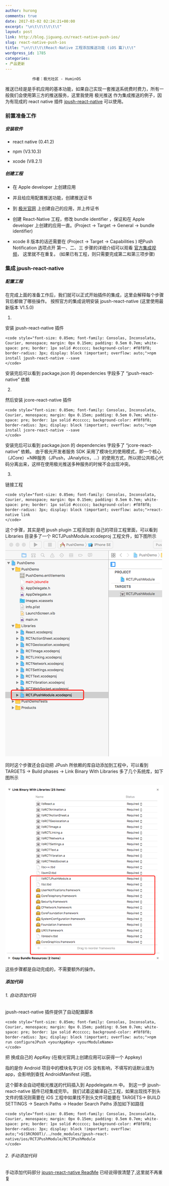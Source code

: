 ```yaml
---
author: hurong
comments: true
date: 2017-03-02 02:24:21+00:00
excerpt: "\n\t\t\t\t\t\t"
layout: post
link: http://blog.jiguang.cn/react-native-push-ios/
slug: react-native-push-ios
title: "\n\t\t\t\tReact-Native 工程添加推送功能 (iOS 篇)\t\t"
wordpress_id: 1785
categories:
- 产品更新
---
```



				作者：极光社区 - HuminOS





推送已经是是手机应用的基本功能，如果自己实现一套推送系统费时费力，所有一般我们会使用第三方的推送服务，这里我使用 极光推送 作为集成推送的例子，因为有现成的 react native 插件 [jpush-react-native](https://github.com/jpush/jpush-react-native) 可以使用。





### 前置准备工作




##### 安装软件





	
  * react native (0.41.2)

	
  * npm (V3.10.3)

	
  * xcode (V8.2.1)




##### 创建工程





	
  * 在 Apple developer 上创建应用

	
  * 并且给应用配置推送功能，创建推送证书

	
  * 到 [极光官网](https://www.jiguang.cn) 上创建自己的应用，并上传证书

	
  * 创建 React-Native 工程，修改 bundle identifier ，保证和在 Apple developer 上创建的应用一直。(Project -> Target -> General -> bundle identifier)

	
  * xcode 8 版本的话还需要在 (Project -> Target -> Capabilities ) 吧Push Notification 选项点开
第一、二、三 步骤的详细介绍可以观看 [官方集成视频](https://community.jiguang.cn/t/jpush-ios-sdk/4247)， 这里就不在重复。
(如果已有工程，则只需要完成第二和第三项步骤)




### 集成 jpush-react-native




##### 配置工程




在完成上面的准备工作后，我们就可以正式开始插件的集成，这里会解释每个步骤背后都做了哪些操作。
按照官方的集成说明安装 jpush-react-native (这里使用最新版本 V1.5.0)






	
  1. 


安装 jpush-react-native 插件




    
    <code style="font-size: 0.85em; font-family: Consolas, Inconsolata, Courier, monospace; margin: 0px 0.15em; padding: 0.5em 0.7em; white-space: pre; border: 1px solid #cccccc; background-color: #f8f8f8; border-radius: 3px; display: block !important; overflow: auto;">npm install jpush-react-native --save
    </code>




安装完后可以看到 package.json 的 dependencies 字段多了 “jpush-react-native” 依赖




	
  2. 


然后安装 jcore-react-native 插件




    
    <code style="font-size: 0.85em; font-family: Consolas, Inconsolata, Courier, monospace; margin: 0px 0.15em; padding: 0.5em 0.7em; white-space: pre; border: 1px solid #cccccc; background-color: #f8f8f8; border-radius: 3px; display: block !important; overflow: auto;">npm install jcore-react-native --save
    </code>




安装完后可以看到 package.json 的 dependencies 字段多了 “jcore-react-native” 依赖。 由于极光开发者服务 SDK 采用了模块化的使用模式，即一个核心（JCore）+N种服务（JPush，JAnalytics，…）的使用方式，所以把公共核心代码分离出来，这样在使用极光推送多种服务的时候不会出现冲突。




	
  3. 


链接工程




    
    <code style="font-size: 0.85em; font-family: Consolas, Inconsolata, Courier, monospace; margin: 0px 0.15em; padding: 0.5em 0.7em; white-space: pre; border: 1px solid #cccccc; background-color: #f8f8f8; border-radius: 3px; display: block !important; overflow: auto;">react-native link
    </code>




这个步骤，其实是吧 jpush plugin 工程添加到 自己的项目工程里面，可以看到 Libraries 目录多了一个 RCTJPushModule.xcodeproj 工程文件，如下图所示[![001](/images/2017/03/001.png)](/images/2017/03/001.png)







同时这个步骤还会自动把 JPush 所依赖的库自动添加到工程中，可以看到
TARGETS -> Build phases -> Link Binary With Libraries 多了几个系统库，如下图所示




[![002](/images/2017/03/002.png)](/images/2017/03/002.png)




这些步骤都是自动完成的，不需要额外的操作。





##### 添加代码




###### 1. 自动添加代码




jpush-react-native 插件提供了自动配置脚本




    
    <code style="font-size: 0.85em; font-family: Consolas, Inconsolata, Courier, monospace; margin: 0px 0.15em; padding: 0.5em 0.7em; white-space: pre; border: 1px solid #cccccc; background-color: #f8f8f8; border-radius: 3px; display: block !important; overflow: auto;">npm run configureJPush <yourAppKey> <yourModuleName>
    </code>




把 换成自己的 AppKey (在极光官网上创建应用可以获得一个 Appkey)




指的是你 Android 项目中的模块名字(对 iOS 没有影响，不填写的话默认值为 app，会影响到查找 AndroidManifest 问题。




这个脚本会自动吧极光推送的代码插入到 Appdelegate.m 中。
到这一步 jpush-react-native 插件已经集成完毕。
我们试着这编译自己工程，如果出现找不到头文件的情况则需要在 iOS 工程中如果找不到头文件可能要在 TARGETS-> BUILD SETTINGS -> Search Paths -> Header Search Paths 添加如下如路径




    
    <code style="font-size: 0.85em; font-family: Consolas, Inconsolata, Courier, monospace; margin: 0px 0.15em; padding: 0.5em 0.7em; white-space: pre; border: 1px solid #cccccc; background-color: #f8f8f8; border-radius: 3px; display: block !important; overflow: auto;">$(SRCROOT)/../node_modules/jpush-react-native/ios/RCTJPushModule/RCTJPushModule
    </code>




###### 2. 手动添加代码




手动添加代码部分 [jpusn-react-native ReadMe](https://github.com/jpush/jpush-react-native/blob/master/example/documents/iOS_Usage.md) 已经说得很清楚了,这里就不再重复





​





		
